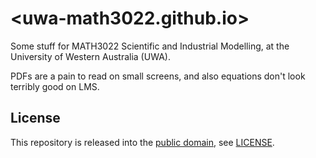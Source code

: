 # <uwa-math3022.github.io>

Some stuff for MATH3022 Scientific and Industrial Modelling,
at the University of Western Australia (UWA).

PDFs are a pain to read on small screens,
and also equations don't look terribly good on LMS.

## License

This repository is released into the [public domain][cc0],
see [LICENSE](LICENSE).

[cc0]: https://creativecommons.org/publicdomain/zero/1.0/
